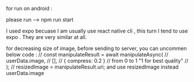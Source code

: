 for run on android :

please run --> npm run start

I used expo becuase I am usually use react native cli , this turn I tend to use expo . 
They are very similar at all.


for decreasing size of image, before sending to server, you can uncommen below code :
// const manipulateResult = await manipulateAsync(
  //   userData.image,
  //   [],
  //   { compress: 0.2 } // from 0 to 1 "1 for best quality"
  // );
  // resizedImage = manipulateResult.uri;
  and use resizedImage instead  userData.image
